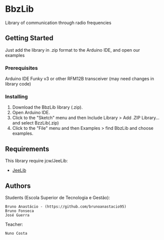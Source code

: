 # BbzLib
  Library of communication through radio frequencies

## Getting Started

Just add the library in .zip format to the Arduino IDE, and open our examples

### Prerequisites

Arduino IDE
Funky v3 or other RFM12B transceiver (may need changes in library code)

### Installing

1. Download the BbzLib library (.zip).
2. Open Arduino IDE.
3. Click to the "Sketch" menu and then Include Library > Add .ZIP Library... and select BzzLib(.zip)
4. Click to the "File" menu and then Examples > find BbzLib and choose examples.

## Requirements

This library require jcw/JeeLib:
  * [JeeLib](https://github.com/jcw/jeelib/) 
  
## Authors

  Students (Escola Superior de Tecnologia e Gestão):
  
    Bruno Anastácio - (https://github.com/brunoanastacio95)
    Bruno Fonseca
    José Guerra 

  Teacher:
  
    Nuno Costa
